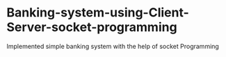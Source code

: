 # Banking-system-using-Client-Server-socket-programming
Implemented simple banking system with the help of socket Programming
